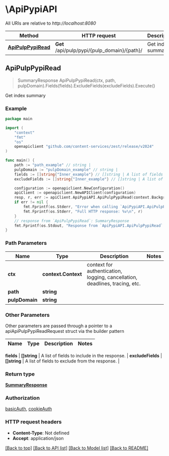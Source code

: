 # \ApiPypiAPI

All URIs are relative to *http://localhost:8080*

Method | HTTP request | Description
------------- | ------------- | -------------
[**ApiPulpPypiRead**](ApiPypiAPI.md#ApiPulpPypiRead) | **Get** /api/pulp/pypi/{pulp_domain}/{path}/ | Get index summary



## ApiPulpPypiRead

> SummaryResponse ApiPulpPypiRead(ctx, path, pulpDomain).Fields(fields).ExcludeFields(excludeFields).Execute()

Get index summary



### Example

```go
package main

import (
	"context"
	"fmt"
	"os"
	openapiclient "github.com/content-services/zest/release/v2024"
)

func main() {
	path := "path_example" // string | 
	pulpDomain := "pulpDomain_example" // string | 
	fields := []string{"Inner_example"} // []string | A list of fields to include in the response. (optional)
	excludeFields := []string{"Inner_example"} // []string | A list of fields to exclude from the response. (optional)

	configuration := openapiclient.NewConfiguration()
	apiClient := openapiclient.NewAPIClient(configuration)
	resp, r, err := apiClient.ApiPypiAPI.ApiPulpPypiRead(context.Background(), path, pulpDomain).Fields(fields).ExcludeFields(excludeFields).Execute()
	if err != nil {
		fmt.Fprintf(os.Stderr, "Error when calling `ApiPypiAPI.ApiPulpPypiRead``: %v\n", err)
		fmt.Fprintf(os.Stderr, "Full HTTP response: %v\n", r)
	}
	// response from `ApiPulpPypiRead`: SummaryResponse
	fmt.Fprintf(os.Stdout, "Response from `ApiPypiAPI.ApiPulpPypiRead`: %v\n", resp)
}
```

### Path Parameters


Name | Type | Description  | Notes
------------- | ------------- | ------------- | -------------
**ctx** | **context.Context** | context for authentication, logging, cancellation, deadlines, tracing, etc.
**path** | **string** |  | 
**pulpDomain** | **string** |  | 

### Other Parameters

Other parameters are passed through a pointer to a apiApiPulpPypiReadRequest struct via the builder pattern


Name | Type | Description  | Notes
------------- | ------------- | ------------- | -------------


 **fields** | **[]string** | A list of fields to include in the response. | 
 **excludeFields** | **[]string** | A list of fields to exclude from the response. | 

### Return type

[**SummaryResponse**](SummaryResponse.md)

### Authorization

[basicAuth](../README.md#basicAuth), [cookieAuth](../README.md#cookieAuth)

### HTTP request headers

- **Content-Type**: Not defined
- **Accept**: application/json

[[Back to top]](#) [[Back to API list]](../README.md#documentation-for-api-endpoints)
[[Back to Model list]](../README.md#documentation-for-models)
[[Back to README]](../README.md)

